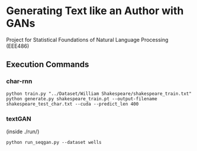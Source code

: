 # Generating Text like an Author with GANs
 Project for Statistical Foundations of Natural Language Processing (EEE486)

## Execution Commands
### char-rnn
```
python train.py "../Dataset/William Shakespeare/shakespeare_train.txt"
python generate.py shakespeare_train.pt --output-filename shakespeare_test_char.txt --cuda --predict_len 400
```
### textGAN
(inside ./run/)
```
python run_seqgan.py --dataset wells
```
